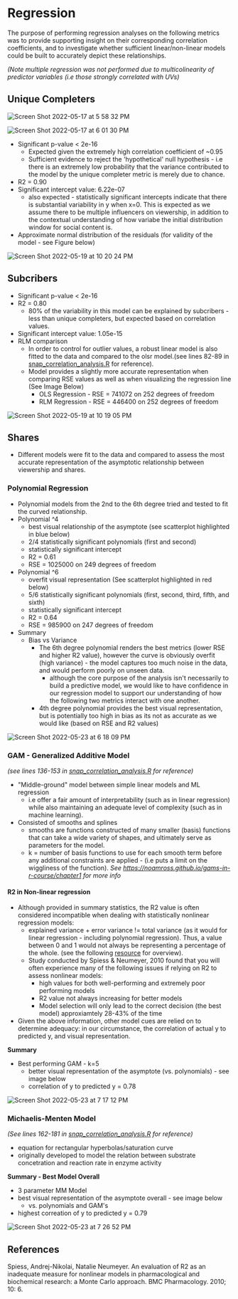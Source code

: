 # Regression 
The purpose of performing regression analyses on the following metrics was to provide supporting insight on their corresponding correlation coefficients, and to investigate whether sufficient linear/non-linear models could be built to accurately depict these relationships. 

*(Note multiple regression was not performed due to multicolinearity of predictor variables (i.e those strongly correlated with UVs)*

## Unique Completers 
![Screen Shot 2022-05-17 at 5 58 32 PM](https://user-images.githubusercontent.com/79600550/168916960-c8950414-8164-4b14-96df-64b21a7e5aa5.png)

![Screen Shot 2022-05-17 at 6 01 30 PM](https://user-images.githubusercontent.com/79600550/168917346-01f43a19-8b02-420d-9ea1-fc242b63b496.png)
- Significant p-value < 2e-16
    - Expected given the extremely high correlation coefficient of ~0.95
    - Sufficient evidence to reject the 'hypothetical' null hypothesis - i.e there is an extremely low probability that the variance contributed to the model by the unique completer metric is merely due to chance. 
- R2 = 0.90
- Significant intercept value: 6.22e-07
    - also expected - statistically significant intercepts indicate that there is substantial variability in y when x=0. This is expected as we assume there to be multiple influencers on viewership, in addition to the contextual understanding of how variabe the initial distribution window for social content is.
- Approximate normal distribution of the residuals (for validity of the model - see Figure below)

![Screen Shot 2022-05-19 at 10 20 24 PM](https://user-images.githubusercontent.com/79600550/169435780-55340dab-2974-4c67-b366-fd0fabad4d1f.png)

## Subcribers 
- Significant p-value < 2e-16
- R2 = 0.80
    -  80% of the variability in this model can be explained by subcribers - less than unique completers, but expected based on correlation values.
- Significant intercept value: 1.05e-15
- RLM comparison 
    - In order to control for outlier values, a robust linear model is also fitted to the data and compared to the olsr model.(see lines 82-89 in [snap_correlation_analysis.R](https://github.com/a-memme/snapchat_correlation_analysis/blob/main/snap_correlation_analysis.R) for reference).
    - Model provides a slightly more accurate representation when comparing RSE values as well as when visualizing the regression line (See Image Below)
      -  OLS Regression - RSE = 741072 on 252 degrees of freedom
      -  RLM Regression - RSE = 446400 on 252 degrees of freedom

![Screen Shot 2022-05-19 at 10 19 05 PM](https://user-images.githubusercontent.com/79600550/169435666-0ffb3a8b-956e-4ddf-957d-a41bc27f7423.png)


## Shares 
- Different models were fit to the data and compared to assess the most accurate representation of the asymptotic relationship between viewership and shares.


### Polynomial Regression 
- Polynomial models from the 2nd to the 6th degree tried and tested to fit the curved relationship. 
- Polynomial ^4
    -  best visual relationship of the asymptote (see scatterplot highlighted in blue below)
    -  2/4 statistically significant polynomials (first and second)
    -  statistically significant intercept 
    -  R2 = 0.61
    -  RSE = 1025000 on 249 degrees of freedom
- Polynomial ^6
    - overfit visual representation (See scatterplot highlighted in red below)
    - 5/6 statistically significant polynomials (first, second, third, fifth, and sixth)
    - statistically significant intercept 
    - R2 = 0.64
    - RSE = 985900 on 247 degrees of freedom
- Summary 
    -  Bias vs Variance 
        -  The 6th degree polynomial renders the best metrics (lower RSE and higher R2 value), however the curve is obviously overfit (high variance) - the model captures too much noise in the data, and would perform poorly on unseen data. 
            - although the core purpose of the analysis isn't necessarily to build a predictive model, we would like to have confidence in our regression model to support our understanding of how the following two metrics interact with one another. 
        - 4th degree polynomial provides the best visual representation, but is potentially too high in bias as its not as accurate as we would like (based on RSE and R2 values)

![Screen Shot 2022-05-23 at 6 18 09 PM](https://user-images.githubusercontent.com/79600550/169914038-24650332-0228-4dc8-9574-b9302e32f5a7.png)

### GAM - Generalized Additive Model
*(see lines 136-153 in [snap_correlation_analysis.R](https://github.com/a-memme/snapchat_correlation_analysis/blob/main/snap_correlation_analysis.R) for reference)*

- "Middle-ground" model between simple linear models and ML regression
    - i.e offer a fair amount of interpretability (such as in linear regression) while also maintaining an adequate level of complexity (such as in machine learning).
- Consisted of smooths and splines 
    - smooths are functions constructed of many smaller (basis) functions that can take a wide variety of shapes, and ultimately serve as parameters for the model. 
    - k = number of basis functions to use for each smooth term before any additional constraints are applied - (i.e puts a limit on the wiggliness of the function).
*See https://noamross.github.io/gams-in-r-course/chapter1 for more info*

#### R2 in Non-linear regression 
- Although provided in summary statistics, the R2 value is often considered incompatible when dealing with statistically nonlinear regression models:
    - explained variance + error variance != total variance (as it would for linear regression - including polynomial regression). Thus, a value between 0 and 1 would not always be representing a percentage of the whole. (see the following [resource](https://statisticsbyjim.com/regression/r-squared-invalid-nonlinear-regression/) for overview). 
    - Study conducted by Spiess & Neumeyer, 2010 found that you will often experience many of the following issues if relying on R2 to assess nonlinear models:
        - high values for both well-performing and extremely poor performing models 
        - R2 value not always increasing for better models 
        - Model selection will only lead to the correct decision (the best model) approxiamtely 28-43% of the time 
- Given the above information, other model cues are relied on to determine adequacy: in our circumstance, the correlation of actual y to predicted y, and visual representation.
    
**Summary**
- Best performing GAM - k=5
    - better visual representation of the asymptote (vs. polynomials) - see image below
    - correlation of y to predicted y = 0.78

![Screen Shot 2022-05-23 at 7 17 12 PM](https://user-images.githubusercontent.com/79600550/169919388-acc2322b-7f15-41eb-958d-732b73ea3b42.png)

### Michaelis-Menten Model 
*(See lines 162-181 in [snap_correlation_analysis.R](https://github.com/a-memme/snapchat_correlation_analysis/blob/main/snap_correlation_analysis.R) for reference)*
- equation for rectangular hyperbolas/saturation curve 
- originally developed to model the relation between substrate concetration and reaction rate in enzyme activity 

**Summary - Best Model Overall**
- 3 parameter MM Model 
- best visual representation of the asymptote overall - see image below
    -  vs. polynomials and GAM's
- highest correation of y to predicted y = 0.79

![Screen Shot 2022-05-23 at 7 26 52 PM](https://user-images.githubusercontent.com/79600550/169920194-98839ee2-59f4-4759-9d43-ef3c62badedb.png)

## References
Spiess, Andrej-Nikolai, Natalie Neumeyer. An evaluation of R2 as an inadequate measure for nonlinear models in pharmacological and biochemical research: a Monte Carlo approach. BMC Pharmacology. 2010; 10: 6.
